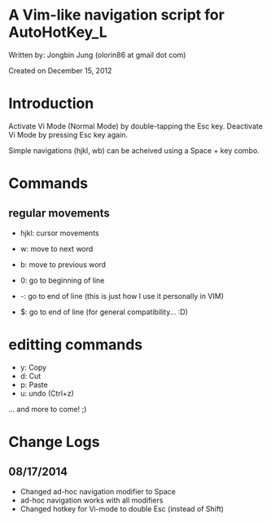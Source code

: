A Vim-like navigation script for AutoHotKey_L
====

Written by: Jongbin Jung (olorin86 at gmail dot com)

Created on December 15, 2012

# Introduction
Activate Vi Mode (Normal Mode) by double-tapping the Esc key.
Deactivate Vi Mode by pressing Esc key again.

Simple navigations (hjkl, wb) can be acheived using a Space + key combo.

# Commands
## regular movements
- hjkl: cursor movements
- w: move to next word
- b: move to previous word

- 0: go to beginning of line
- -: go to end of line (this is just how I use it personally in VIM)
- $: go to end of line (for general compatibility... :D)

# editting commands
- y: Copy
- d: Cut
- p: Paste
- u: undo (Ctrl+z)
    
... and more to come! ;)

# Change Logs
## 08/17/2014
- Changed ad-hoc navigation modifier to Space
- ad-hoc navigation works with all modifiers
- Changed hotkey for Vi-mode to double Esc (instead of Shift)

